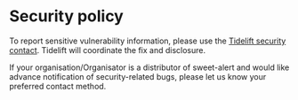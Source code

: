# Security policy

To report sensitive vulnerability information, please use the [Tidelift security contact](https://tidelift.com/security). Tidelift will coordinate the fix and disclosure.

If your organisation/Organisator is a distributor of sweet-alert and would like advance notification of security-related bugs, please let us know your preferred contact method.
